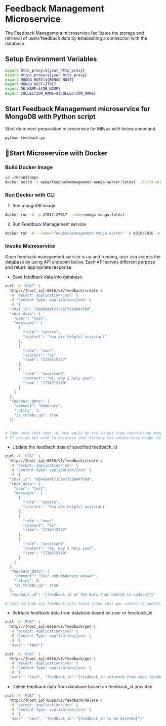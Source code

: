 # Feedback Management Microservice

The Feedback Management microservice facilitates the storage and retrieval of users'feedback data by establishing a connection with the database.

## Setup Environment Variables

```bash
export http_proxy=${your_http_proxy}
export https_proxy=${your_http_proxy}
export MONGO_HOST=${MONGO_HOST}
export MONGO_HOST=27017
export DB_NAME=${DB_NAME}
export COLLECTION_NAME=${COLLECTION_NAME}
```

## Start Feedback Management microservice for MongoDB with Python script

Start document preparation microservice for Milvus with below command.

```bash
python feedback.py
```

## 🚀Start Microservice with Docker

### Build Docker Image

```bash
cd ~/GenAIComps
docker build -t opea/feedbackmanagement-mongo-server:latest --build-arg https_proxy=$https_proxy --build-arg http_proxy=$http_proxy -f comps/feedback_management/mongo/docker/Dockerfile .
```

### Run Docker with CLI

1. Run mongoDB image

```bash
docker run -d -p 27017:27017 --name=mongo mongo:latest
```

2. Run Feedback Management service

```bash
docker run -d --name="feedbackmanagement-mongo-server" -p 6016:6016 -e http_proxy=$http_proxy -e https_proxy=$https_proxy -e no_proxy=$no_proxy -e MONGO_HOST=${MONGO_HOST} -e MONGO_PORT=${MONGO_PORT} -e DB_NAME=${DB_NAME} -e COLLECTION_NAME=${COLLECTION_NAME} opea/feedbackmanagement-mongo-server:latest
```

### Invoke Microservice

Once feedback management service is up and running, user can access the database by using API endpoint below. Each API serves different purpose and return appropriate response.

- Save feedback data into database.

```bash
curl -X 'POST' \
  http://{host_ip}:6016/v1/feedback/create \
  -H 'accept: application/json' \
  -H 'Content-Type: application/json' \
  -d '{
  "chat_id": "66445d4f71c7eff23d44f78d",
  "chat_data": {
    "user": "test",
    "messages": [
      {
        "role": "system",
        "content": "You are helpful assistant"
      },
      {
        "role": "user",
        "content": "hi",
        "time": "1724915247"
      },
      {
        "role": "assistant",
        "content": "Hi, may I help you?",
        "time": "1724915249"
      }
    ]
  },
  "feedback_data": {
    "comment": "Moderate",
    "rating": 3,
    "is_thumbs_up": true
  }}'


# Take note that chat_id here would be the id get from chathistory_mongo service
# If you do not wish to maintain chat history via chathistory_mongo service, you may generate some random uuid for it or just leave it empty.
```

- Update the feedback data of specified feedback_id

```bash
curl -X 'POST' \
  http://{host_ip}:6016/v1/feedback/create \
  -H 'accept: application/json' \
  -H 'Content-Type: application/json' \
  -d '{
  "chat_id": "66445d4f71c7eff23d44f78d",
  "chat_data": {
    "user": "test",
    "messages": [
      {
        "role": "system",
        "content": "You are helpful assistant"
      },
      {
        "role": "user",
        "content": "hi",
        "time": "1724915247"
      },
      {
        "role": "assistant",
        "content": "Hi, may I help you?",
        "time": "1724915249"
      }
    ]
  },
  "feedback_data": {
    "comment": "Fair and Moderate answer",
    "rating": 2,
    "is_thumbs_up": true
  },
  "feedback_id": "{feedback_id of the data that wanted to update}"}'

# Just include any feedback_data field value that you wanted to update.
```

- Retrieve feedback data from database based on user or feedback_id

```bash
curl -X 'POST' \
  http://{host_ip}:6016/v1/feedback/get \
  -H 'accept: application/json' \
  -H 'Content-Type: application/json' \
  -d '{
  "user": "test"}'
```

```bash
curl -X 'POST' \
  http://{host_ip}:6016/v1/feedback/get \
  -H 'accept: application/json' \
  -H 'Content-Type: application/json' \
  -d '{
  "user": "test", "feedback_id":"{feedback_id returned from save feedback route above}"}'
```

- Delete feedback data from database based on feedback_id provided

```bash
curl -X 'POST' \
  http://{host_ip}:6016/v1/feedback/delete \
  -H 'accept: application/json' \
  -H 'Content-Type: application/json' \
  -d '{
  "user": "test", "feedback_id":"{feedback_id to be deleted}"}'
```

